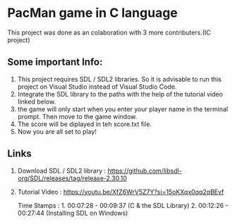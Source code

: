 # PacMan game in C language

This project was done as an colaboration with 3 more contributers.(IC project)

## Some important Info:

1. This project requires SDL / SDL2 libraries. So it is advisable to run this project on Visual Studio instead of Visual Studio Code.
2. Integrate the SDL library to the paths with the help of the tutorial video linked below.
3. the game will only start when you enter your player name in the terminal prompt. Then move to the game window.
4. The score will be diplayed in teh score.txt file.
5. Now you are all set to play!

## Links

1. Download SDL / SDL2 library : https://github.com/libsdl-org/SDL/releases/tag/release-2.30.10
2. Tutorial Video : https://youtu.be/XfZ6WrV5Z7Y?si=15oKXqx0qq2qBEvf

   Time Stamps : 1. 00:07:28 - 00:09:37 (C & the SDL Library)
                 2. 00:12:26 - 00:27:44 (Installing SDL on Windows)
